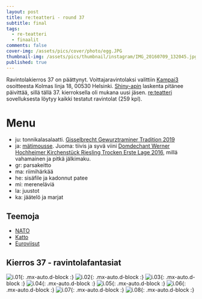 ```yaml
---
layout: post
title: re:teatteri - round 37
subtitle: final
tags:
  - re-teatteri
  - finaalit
comments: false
cover-img: /assets/pics/cover/photo/egg.JPG
thumbnail-img: /assets/pics/thumbnail/instagram/IMG_20160709_132045.jpg
published: true
---
```


Ravintolakierros 37 on päättynyt. Voittajaravintolaksi valittiin [Kampai3](https://www.kampai3.fi/) osoitteesta Kolmas linja 18, 00530 Helsinki. [Shiny-apin](https://safka.shinyapps.io/restaurants/) laskenta pitänee päivittää, sillä tällä 37. kierroksella oli mukana uusi jäsen. [re:teatteri](https://safka.shinyapps.io/restaurants/) sovelluksesta löytyy kaikki testatut ravintolat (259 kpl). 

# Menu

* ju: tonnikalasalaatti. [Gisselbrecht Gewurztraminer Tradition 2019](https://viinilehti.fi/viinit/gisselbrecht-gewurztraminer-tradition-2019/)
* ja: [mätimousse](https://kalaneuvos.fi/reseptit/matimousse/). Juoma: tiivis ja syvä viini [Domdechant Werner Hochheimer Kirchenstück Riesling Trocken Erste Lage 2016](https://viinilehti.fi/viinit/domdechant-werner-hochheimer-kirchenstuck-riesling-trocken-erste-lage-2016/), millä vahamainen ja pitkä jälkimaku.
* gr: parsakeitto
* ma: riimihärkää
* he: sisäfile ja kadonnut patee
* mi: mereneläviä
* la: juustot
* ka: jäätelö ja marjat

## Teemoja

- [NATO](https://www.hs.fi/politiikka/art-2000008807635.html)
- [Katto](https://talonendm.github.io/2022-04-30-purkusuunnitelma/)
- [Euroviisut](https://www.hs.fi/kulttuuri/art-2000008818033.html)

## Kierros 37 - ravintolafantasiat

![i.01](/assets/pics/safkame/insta/art-252.jpg){: .mx-auto.d-block :}
![i.02](/assets/pics/safkame/insta/art-253.jpg){: .mx-auto.d-block :}
![i.03](/assets/pics/safkame/insta/art-254.jpg){: .mx-auto.d-block :}
![i.04](/assets/pics/safkame/insta/art-255.jpg){: .mx-auto.d-block :}
![i.05](/assets/pics/safkame/insta/art-256.jpg){: .mx-auto.d-block :}
![i.06](/assets/pics/safkame/insta/art-257.jpg){: .mx-auto.d-block :}
![i.07](/assets/pics/safkame/insta/art-258.jpg){: .mx-auto.d-block :}
![i.08](/assets/pics/safkame/insta/art-259.jpg){: .mx-auto.d-block :}